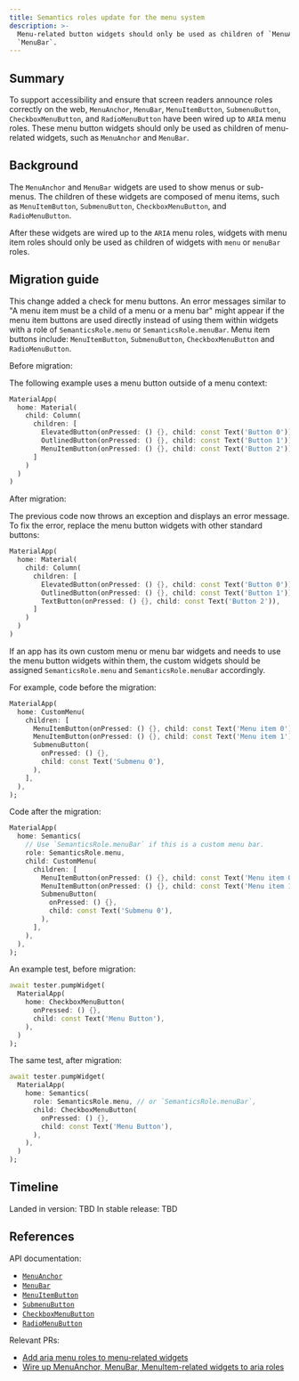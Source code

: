 ```yaml
---
title: Semantics roles update for the menu system
description: >-
  Menu-related button widgets should only be used as children of `MenuAnchor` or
  `MenuBar`.
---
```


## Summary

To support accessibility and ensure that screen readers announce roles correctly
on the web, `MenuAnchor`, `MenuBar`, `MenuItemButton`, `SubmenuButton`, 
`CheckboxMenuButton`, and `RadioMenuButton` have been wired up to `ARIA` menu 
roles. These menu button widgets should only be used as children of menu-related
widgets, such as `MenuAnchor` and `MenuBar`.

## Background

The `MenuAnchor` and `MenuBar` widgets are used to show menus or sub-menus. 
The children of these widgets are composed of menu items, such as 
`MenuItemButton`, `SubmenuButton`, `CheckboxMenuButton`, and `RadioMenuButton`.

After these widgets are wired up to the `ARIA` menu roles, widgets with menu 
item roles should only be used as children of widgets with `menu` or `menuBar` 
roles.

## Migration guide

This change added a check for menu buttons.
An error messages similar to "A menu item must be a child of a menu or a menu
bar" might appear if the menu item buttons are used directly instead 
of using them within widgets with a role of `SemanticsRole.menu` or 
`SemanticsRole.menuBar`. Menu item buttons include: `MenuItemButton`, 
`SubmenuButton`, `CheckboxMenuButton` and `RadioMenuButton`.

Before migration:

The following example uses a menu button outside of a menu context:

```dart
MaterialApp(
  home: Material(
    child: Column(
      children: [
        ElevatedButton(onPressed: () {}, child: const Text('Button 0')),
        OutlinedButton(onPressed: () {}, child: const Text('Button 1')),
        MenuItemButton(onPressed: () {}, child: const Text('Button 2')),
      ]
    )
  )
)
```

After migration:

The previous code now throws an exception and displays an error message. To 
fix the error, replace the menu button widgets with other standard buttons:

```dart
MaterialApp(
  home: Material(
    child: Column(
      children: [
        ElevatedButton(onPressed: () {}, child: const Text('Button 0')),
        OutlinedButton(onPressed: () {}, child: const Text('Button 1')),
        TextButton(onPressed: () {}, child: const Text('Button 2')),
      ]
    )
  )
)
```

If an app has its own custom menu or menu bar widgets and needs to use the menu
button widgets within them, the custom widgets should be assigned 
`SemanticsRole.menu` and `SemanticsRole.menuBar` accordingly.

For example, code before the migration:

```dart
MaterialApp(
  home: CustomMenu(
    children: [
      MenuItemButton(onPressed: () {}, child: const Text('Menu item 0')),
      MenuItemButton(onPressed: () {}, child: const Text('Menu item 1')),
      SubmenuButton(
        onPressed: () {}, 
        child: const Text('Submenu 0'),
      ),
    ],
  ),
);
```

Code after the migration:

```dart
MaterialApp(
  home: Semantics(
    // Use `SemanticsRole.menuBar` if this is a custom menu bar.
    role: SemanticsRole.menu,
    child: CustomMenu(
      children: [
        MenuItemButton(onPressed: () {}, child: const Text('Menu item 0')),
        MenuItemButton(onPressed: () {}, child: const Text('Menu item 1')),
        SubmenuButton(
          onPressed: () {}, 
          child: const Text('Submenu 0'),
        ),
      ],
    ),
  ),
);
```

An example test, before migration:

```dart
await tester.pumpWidget(
  MaterialApp(
    home: CheckboxMenuButton(
      onPressed: () {},
      child: const Text('Menu Button'),
    ),
  )
);
```

The same test, after migration:

```dart
await tester.pumpWidget(
  MaterialApp(
    home: Semantics(
      role: SemanticsRole.menu, // or `SemanticsRole.menuBar`,
      child: CheckboxMenuButton(
        onPressed: () {},
        child: const Text('Menu Button'),
      ),
    ),
  )
);
```

## Timeline

Landed in version: TBD
In stable release: TBD

## References

API documentation:

* [`MenuAnchor`][]
* [`MenuBar`][]
* [`MenuItemButton`][]
* [`SubmenuButton`][]
* [`CheckboxMenuButton`][]
* [`RadioMenuButton`][]

Relevant PRs:

* [Add aria menu roles to menu-related widgets][]
* [Wire up MenuAnchor, MenuBar, MenuItem-related widgets to aria roles][]

[`MenuAnchor`]: {{site.api}}/flutter/material/MenuAnchor-class.html
[`MenuBar`]: {{site.api}}/flutter/material/MenuBar-class.html
[`MenuItemButton`]: {{site.api}}/flutter/material/MenuItemButton-class.html
[`SubmenuButton`]: {{site.api}}/flutter/material/SubmenuButton-class.html
[`CheckboxMenuButton`]: {{site.api}}/flutter/material/CheckboxMenuButton-class.html
[`RadioMenuButton`]: {{site.api}}/flutter/material/RadioMenuButton-class.html
[Add aria menu roles to menu-related widgets]: {{site.repo.flutter}}/pull/164741
[Wire up MenuAnchor, MenuBar, MenuItem-related widgets to aria roles]: {{site.repo.flutter}}/pull/165596
